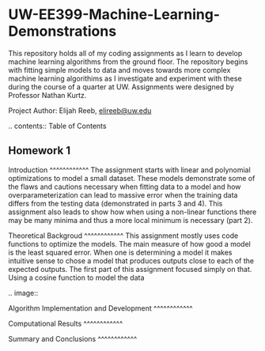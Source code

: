 UW-EE399-Machine-Learning-Demonstrations
=========
This repository holds all of my coding assignments as I learn to develop machine learning algorithms from the ground floor. The repository begins with fitting simple models to data and moves towards more complex machine learning algorithims as I investigate and experiment with these during the course of a quarter at UW. Assignments were designed by Professor Nathan Kurtz. 

Project Author: Elijah Reeb, elireeb@uw.edu

.. contents:: Table of Contents

Homework 1
---------------------
Introduction
^^^^^^^^^^^^
The assignment starts with linear and polynomial optimizations to model a small dataset. These models demonstrate some of the flaws and cautions necessary when fitting data to a model and how overparameterization can lead to massive error when the training data differs from the testing data (demonstrated in parts 3 and 4). This assignment also leads to show how when using a non-linear functions there may be many minima and thus a more local minimum is necessary (part 2). 

Theoretical Backgroud
^^^^^^^^^^^^
This assignment mostly uses code functions to optimize the models. The main measure of how good a model is the least squared error. When one is determining a model it makes intuitive sense to chose a model that produces outputs close to each of the expected outputs. The first part of this assignment focused simply on that. Using a cosine function to model the data 

.. image:: 


Algorithm Implementation and Development
^^^^^^^^^^^^

Computational Results
^^^^^^^^^^^^



Summary and Conclusions
^^^^^^^^^^^^


